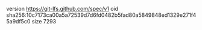 version https://git-lfs.github.com/spec/v1
oid sha256:10c7173ca00a5a72539d7d6fd0482b5fad80a5849848ed1329e271f45a9df5c0
size 7293
